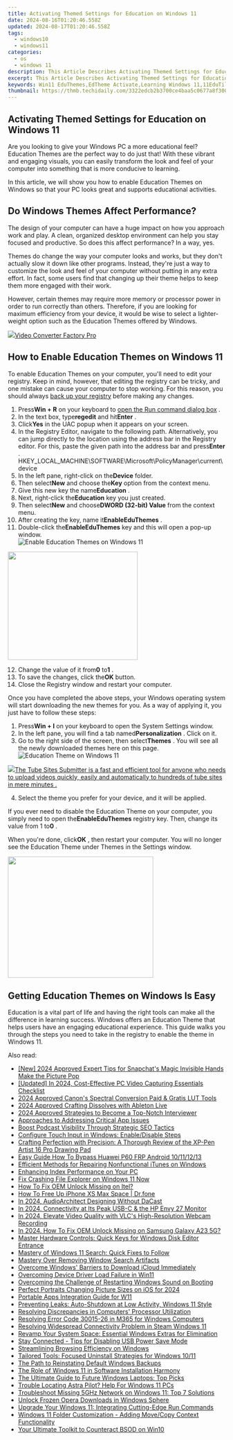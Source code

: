 ```yaml
---
title: Activating Themed Settings for Education on Windows 11
date: 2024-08-16T01:20:46.558Z
updated: 2024-08-17T01:20:46.558Z
tags:
  - windows10
  - windows11
categories:
  - os
  - windows 11
description: This Article Describes Activating Themed Settings for Education on Windows 11
excerpt: This Article Describes Activating Themed Settings for Education on Windows 11
keywords: Win11 EduThemes,EdTheme Activate,Learning Windows 11,11EduTile Setup,Theme for Study OS,School Windows Style,Win11 Classroom Mode
thumbnail: https://thmb.techidaily.com/3322edcb2b3700ce4baa5c0677a8f300e23dbf74c5228f8bd6ca0d33294791ed.png
---
```


## Activating Themed Settings for Education on Windows 11

 Are you looking to give your Windows PC a more educational feel? Education Themes are the perfect way to do just that! With these vibrant and engaging visuals, you can easily transform the look and feel of your computer into something that is more conducive to learning.

 In this article, we will show you how to enable Education Themes on Windows so that your PC looks great and supports educational activities.

## Do Windows Themes Affect Performance?

 The design of your computer can have a huge impact on how you approach work and play. A clean, organized desktop environment can help you stay focused and productive. So does this affect performance? In a way, yes.

 Themes do change the way your computer looks and works, but they don't actually slow it down like other programs. Instead, they're just a way to customize the look and feel of your computer without putting in any extra effort. In fact, some users find that changing up their theme helps to keep them more engaged with their work.

 However, certain themes may require more memory or processor power in order to run correctly than others. Therefore, if you are looking for maximum efficiency from your device, it would be wise to select a lighter-weight option such as the Education Themes offered by Windows.

<!-- affiliate ads begin -->
<a href="https://secure.2checkout.com/order/checkout.php?PRODS=4537547&QTY=1&AFFILIATE=108875&CART=1"><img src="https://secure.avangate.com/images/merchant/4b0a0290ad7df100b77e86839989a75e/products/vcfpro.png" border="0">Video Converter Factory Pro</a>
<!-- affiliate ads end -->
## How to Enable Education Themes on Windows 11

 To enable Education Themes on your computer, you'll need to edit your registry. Keep in mind, however, that editing the registry can be tricky, and one mistake can cause your computer to stop working. For this reason, you should always [back up your registry](https://www.makeuseof.com/tag/backup-restore-windows-registry/) before making any changes.

1. Press**Win + R** on your keyboard to [open the Run command dialog box](https://www.makeuseof.com/windows-open-run-command-dialog-box/) .
2. In the text box, type**regedit** and hit**Enter** .
3. Click**Yes** in the UAC popup when it appears on your screen.
4. In the Registry Editor, navigate to the following path. Alternatively, you can jump directly to the location using the address bar in the Registry editor. For this, paste the given path into the address bar and press**Enter** .  
HKEY_LOCAL_MACHINE\SOFTWARE\Microsoft\PolicyManager\current\device
5. In the left pane, right-click on the**Device** folder.
6. Then select**New** and choose the**Key** option from the context menu.
7. Give this new key the name**Education** .
8. Next, right-click the**Education** key you just created.
9. Then select**New** and choose**DWORD (32-bit) Value** from the context menu.
10. After creating the key, name it**EnableEduThemes** .
11. Double-click the**EnableEduThemes** key and this will open a pop-up window.  
![Enable Education Themes on Windows 11](https://static1.makeuseofimages.com/wordpress/wp-content/uploads/2023/01/enable-education-themes-on-windows-11.jpg)
<!-- affiliate ads begin -->
<a href="https://modlily.sjv.io/c/5597632/1997817/17059" target="_top" id="1997817"><img src="//a.impactradius-go.com/display-ad/17059-1997817" border="0" alt="" width="300" height="250"/></a><img height="0" width="0" src="https://imp.pxf.io/i/5597632/1997817/17059" style="position:absolute;visibility:hidden;" border="0" />
<!-- affiliate ads end -->
12. Change the value of it from**0** to**1** .
13. To save the changes, click the**OK** button.
14. Close the Registry window and restart your computer.

 Once you have completed the above steps, your Windows operating system will start downloading the new themes for you. As a way of applying it, you just have to follow these steps:

1. Press**Win + I** on your keyboard to open the System Settings window.
2. In the left pane, you will find a tab named**Personalization** . Click on it.
3. Go to the right side of the screen, then select**Themes** . You will see all the newly downloaded themes here on this page.  
![Education Theme on Windows 11](https://static1.makeuseofimages.com/wordpress/wp-content/uploads/2023/01/education-theme-on-windows-11.jpg)
<!-- affiliate ads begin -->
<a href="https://secure.2checkout.com/order/checkout.php?PRODS=4531356&QTY=1&AFFILIATE=108875&CART=1"><img src="https://secure.avangate.com/images/merchant/8fdd149fcaa7058caccc9c4ad5b0d89a/products/tss-box.JPG" border="0">The Tube Sites Submitter is a fast and efficient tool for anyone who needs to upload videos quickly, easily and automatically to hundreds of tube sites in mere minutes . </a>
<!-- affiliate ads end -->
4. Select the theme you prefer for your device, and it will be applied.

 If you ever need to disable the Education Theme on your computer, you simply need to open the**EnableEduThemes** registry key. Then, change its value from 1 to**0** .

 When you're done, click**OK** , then restart your computer. You will no longer see the Education Theme under Themes in the Settings window.

<!-- affiliate ads begin -->
<a href="https://laganoo.pxf.io/c/5597632/1657397/16446" target="_top" id="1657397"><img src="//a.impactradius-go.com/display-ad/16446-1657397" border="0" alt="" width="336" height="280"/></a><img height="0" width="0" src="https://imp.pxf.io/i/5597632/1657397/16446" style="position:absolute;visibility:hidden;" border="0" />
<!-- affiliate ads end -->
## Getting Education Themes on Windows Is Easy

 Education is a vital part of life and having the right tools can make all the difference in learning success. Windows offers an Education Theme that helps users have an engaging educational experience. This guide walks you through the steps you need to take in the registry to enable the theme in Windows 11.


<ins class="adsbygoogle"
     style="display:block"
     data-ad-format="autorelaxed"
     data-ad-client="ca-pub-7571918770474297"
     data-ad-slot="1223367746"></ins>



<ins class="adsbygoogle"
     style="display:block"
     data-ad-client="ca-pub-7571918770474297"
     data-ad-slot="8358498916"
     data-ad-format="auto"
     data-full-width-responsive="true"></ins>





<span class="atpl-alsoreadstyle">Also read:</span>
<div><ul>
<li><a href="https://snapchat-videos.techidaily.com/new-2024-approved-expert-tips-for-snapchats-magic-invisible-hands-make-the-picture-pop/"><u>[New] 2024 Approved  Expert Tips for Snapchat's Magic  Invisible Hands Make the Picture Pop</u></a></li>
<li><a href="https://video-screen-grab.techidaily.com/updated-in-2024-cost-effective-pc-video-capturing-essentials-checklist/"><u>[Updated] In 2024, Cost-Effective PC Video Capturing Essentials Checklist</u></a></li>
<li><a href="https://fox-blue.techidaily.com/2024-approved-canons-spectral-conversion-paid-and-gratis-lut-tools/"><u>2024 Approved  Canon's Spectral Conversion  Paid & Gratis LUT Tools</u></a></li>
<li><a href="https://extra-lessons.techidaily.com/2024-approved-crafting-dissolves-with-ableton-live/"><u>2024 Approved  Crafting Dissolves with Ableton Live</u></a></li>
<li><a href="https://article-helps.techidaily.com/2024-approved-strategies-to-become-a-top-notch-interviewer/"><u>2024 Approved  Strategies to Become a Top-Notch Interviewer</u></a></li>
<li><a href="https://win11-tips.techidaily.com/approaches-to-addressing-critical-app-issues/"><u>Approaches to Addressing Critical App Issues</u></a></li>
<li><a href="https://extra-resources.techidaily.com/boost-podcast-visibility-through-strategic-seo-tactics/"><u>Boost Podcast Visibility Through Strategic SEO Tactics</u></a></li>
<li><a href="https://win11-tips.techidaily.com/configure-touch-input-in-windows-enabledisable-steps/"><u>Configure Touch Input in Windows: Enable/Disable Steps</u></a></li>
<li><a href="https://buynow-tips.techidaily.com/crafting-perfection-with-precision-a-thorough-review-of-the-xp-pen-artist-16-pro-drawing-pad/"><u>Crafting Perfection with Precision: A Thorough Review of the XP-Pen Artist 16 Pro Drawing Pad</u></a></li>
<li><a href="https://android-frp.techidaily.com/easy-guide-how-to-bypass-huawei-p60-frp-android-10111213-by-drfone-android/"><u>Easy Guide How To Bypass Huawei P60 FRP Android 10/11/12/13</u></a></li>
<li><a href="https://win11-tips.techidaily.com/efficient-methods-for-repairing-nonfunctional-itunes-on-windows/"><u>Efficient Methods for Repairing Nonfunctional iTunes on Windows</u></a></li>
<li><a href="https://win11-tips.techidaily.com/enhancing-index-performance-on-your-pc/"><u>Enhancing Index Performance on Your PC</u></a></li>
<li><a href="https://win11-tips.techidaily.com/fix-crashing-file-explorer-on-windows-11-now/"><u>Fix Crashing File Explorer on Windows 11 Now</u></a></li>
<li><a href="https://unlock-android.techidaily.com/how-to-fix-oem-unlock-missing-on-itel-by-drfone-android/"><u>How To Fix OEM Unlock Missing on Itel?</u></a></li>
<li><a href="https://blog-min.techidaily.com/how-to-free-up-iphone-xs-max-space-drfone-by-drfone-ios-full-data-eraser-ios-full-data-eraser/"><u>How To Free Up iPhone XS Max Space | Dr.fone</u></a></li>
<li><a href="https://extra-lessons.techidaily.com/in-2024-audioarchitect-designing-without-dacast/"><u>In 2024, AudioArchitect  Designing Without DaCast</u></a></li>
<li><a href="https://vp-tips.techidaily.com/in-2024-connectivity-at-its-peak-usb-c-and-the-hp-envy-27-monitor/"><u>In 2024, Connectivity at Its Peak  USB-C & the HP Envy 27 Monitor</u></a></li>
<li><a href="https://on-screen-recording.techidaily.com/in-2024-elevate-video-quality-with-vlcs-high-resolution-webcam-recording/"><u>In 2024, Elevate Video Quality with VLC's High-Resolution Webcam Recording</u></a></li>
<li><a href="https://android-unlock.techidaily.com/in-2024-how-to-fix-oem-unlock-missing-on-samsung-galaxy-a23-5g-by-drfone-android/"><u>In 2024, How To Fix OEM Unlock Missing on Samsung Galaxy A23 5G?</u></a></li>
<li><a href="https://win11-tips.techidaily.com/master-hardware-controls-quick-keys-for-windows-disk-editor-entrance/"><u>Master Hardware Controls: Quick Keys for Windows Disk Editor Entrance</u></a></li>
<li><a href="https://win11-tips.techidaily.com/mastery-of-windows-11-search-quick-fixes-to-follow/"><u>Mastery of Windows 11 Search: Quick Fixes to Follow</u></a></li>
<li><a href="https://win11-tips.techidaily.com/mastery-over-removing-window-search-artifacts/"><u>Mastery Over Removing Window Search Artifacts</u></a></li>
<li><a href="https://win11-tips.techidaily.com/overcome-windows-barriers-to-download-icloud-immediately/"><u>Overcome Windows' Barriers to Download iCloud Immediately</u></a></li>
<li><a href="https://win11-tips.techidaily.com/overcoming-device-driver-load-failure-in-win11/"><u>Overcoming Device Driver Load Failure in Win11</u></a></li>
<li><a href="https://win11-tips.techidaily.com/overcoming-the-challenge-of-restarting-windows-sound-on-booting/"><u>Overcoming the Challenge of Restarting Windows Sound on Booting</u></a></li>
<li><a href="https://extra-guidance.techidaily.com/perfect-portraits-changing-picture-sizes-on-ios-for-2024/"><u>Perfect Portraits  Changing Picture Sizes on iOS for 2024</u></a></li>
<li><a href="https://win11-tips.techidaily.com/portable-apps-integration-guide-for-w11/"><u>Portable Apps Integration Guide for W11</u></a></li>
<li><a href="https://win11-tips.techidaily.com/preventing-leaks-auto-shutdown-at-low-activity-windows-11-style/"><u>Preventing Leaks: Auto-Shutdown at Low Activity, Windows 11 Style</u></a></li>
<li><a href="https://win11-tips.techidaily.com/resolving-discrepancies-in-computers-processor-utilization/"><u>Resolving Discrepancies in Computers' Processor Utilization</u></a></li>
<li><a href="https://win11-tips.techidaily.com/resolving-error-code-30015-26-in-m365-for-windows-computers/"><u>Resolving Error Code 30015-26 in M365 for Windows Computers</u></a></li>
<li><a href="https://win11-tips.techidaily.com/resolving-widespread-connectivity-problem-in-steam-windows-11/"><u>Resolving Widespread Connectivity Problem in Steam Windows 11</u></a></li>
<li><a href="https://win11-tips.techidaily.com/revamp-your-system-space-essential-windows-extras-for-elimination/"><u>Revamp Your System Space: Essential Windows Extras for Elimination</u></a></li>
<li><a href="https://win11-tips.techidaily.com/stay-connected-tips-for-disabling-usb-power-save-mode/"><u>Stay Connected - Tips for Disabling USB Power Save Mode</u></a></li>
<li><a href="https://win11-tips.techidaily.com/streamlining-browsing-efficiency-on-windows/"><u>Streamlining Browsing Efficiency on Windows</u></a></li>
<li><a href="https://win11-tips.techidaily.com/tailored-tools-focused-uninstall-strategies-for-windows-1011/"><u>Tailored Tools: Focused Uninstall Strategies for Windows 10/11</u></a></li>
<li><a href="https://win11-tips.techidaily.com/the-path-to-reinstating-default-windows-backups/"><u>The Path to Reinstating Default Windows Backups</u></a></li>
<li><a href="https://win11-tips.techidaily.com/the-role-of-windows-11-in-software-installation-harmony/"><u>The Role of Windows 11 in Software Installation Harmony</u></a></li>
<li><a href="https://win11-tips.techidaily.com/the-ultimate-guide-to-future-windows-laptops-top-picks/"><u>The Ultimate Guide to Future Windows Laptops: Top Picks</u></a></li>
<li><a href="https://win11-tips.techidaily.com/trouble-locating-astra-pilot-help-for-windows-11-pcs/"><u>Trouble Locating Astra Pilot? Help For Windows 11 PCs</u></a></li>
<li><a href="https://win11-tips.techidaily.com/troubleshoot-missing-5ghz-network-on-windows-11-top-7-solutions/"><u>Troubleshoot Missing 5GHz Network on Windows 11: Top 7 Solutions</u></a></li>
<li><a href="https://win11-tips.techidaily.com/unlock-frozen-opera-downloads-in-windows-sphere/"><u>Unlock Frozen Opera Downloads in Windows Sphere</u></a></li>
<li><a href="https://win11-tips.techidaily.com/upgrade-your-windows-11-integrating-cutting-edge-run-commands/"><u>Upgrade Your Windows 11: Integrating Cutting-Edge Run Commands</u></a></li>
<li><a href="https://win11-tips.techidaily.com/windows-11-folder-customization-adding-movecopy-context-functionality/"><u>Windows 11 Folder Customization - Adding Move/Copy Context Functionality</u></a></li>
<li><a href="https://win11-tips.techidaily.com/your-ultimate-toolkit-to-counteract-bsod-on-win10/"><u>Your Ultimate Toolkit to Counteract BSOD on Win10</u></a></li>
</ul></div>
